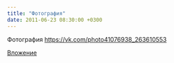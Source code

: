 ```yaml
---
title: "Фотография"
date: 2011-06-23 08:30:00 +0300
---
```


Фотография
https://vk.com/photo41076938_263610553

[Вложение](https://vk.com/photo41076938_263610553)
